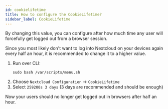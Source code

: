 ```yaml
---
id: cookielifetime
title: How to configure the CookieLifetime?
sidebar_label: CookieLifetime
---
```


By changing this value, you can configure after how much time any user will forcefully get logged out from a browser session. 

Since you most likely don't want to log into Nextcloud on your devices again every half an hour, it is recommended to change it to a higher value.
1. Run over CLI:
    ```shell
    sudo bash /var/scripts/menu.sh
    ```
1. Choose `Nextcloud Configuration` -> `CookieLifetime`
1. Select `259200s 3 days` (3 days are recommended and should be enough)

Now your users should no longer get logged out in browsers after half an hour.